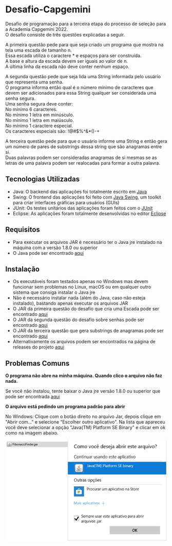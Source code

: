 # Desafio-Capgemini
Desafio de programação para a terceira etapa do processo de seleção para a Academia Capgemini 2022.<br />
O desafio consiste de três questões explicadas a seguir. 

A primeira questão pede para que seja criado um programa que mostra na tela uma escada de tamanho n.<br />
Essa escada utiliza o caractere * e espaços para ser construída.<br />
A base e altura da escada devem ser iguais ao valor de n.<br />
A última linha da escada não deve conter nenhum espaço.<br />

A segunda questão pede que seja lida uma String informada pelo usuário que representa uma senha.<br />
O programa informa então qual é o número mínimo de caracteres que devem ser adicionados para essa String qualquer ser considerada uma senha segura.<br />
Uma senha segura deve conter:<br />
No mínimo 6 caracteres.<br />
No mínimo 1 letra em minúsculo.<br />
No mínimo 1 letra em maiúsculo.<br />
No mínimo 1 caractere especial.<br />
Os caracteres especiais são: !@#$%^&*()-+

A terceira questão pede para que o usuário informe uma String e então gera um número de pares de substrings dessa string que são anagramas entre si.<br />
Duas palavras podem ser consideradas anagramas de si mesmas se as letras de uma palavra podem ser realocadas para formar a outra palavra.

## Tecnologias Utilizadas
- Java: O backend das aplicações foi totalmente escrito em [Java](https://java.com/en/download/help/whatis_java.html)
- Swing: O frontend das aplicações foi feito com [Java Swing](https://docs.oracle.com/javase/7/docs/api/javax/swing/package-summary.html), um toolkit para criar interfaces gráficas para usuários (GUIs)
- JUnit: Os testes unitários das aplicações foram feitos com o [JUnit](https://www.oracle.com/technical-resources/articles/adf/essentials-part5.html)
- Eclipse: As aplicações foram totalmente desenvolvidas no editor [Eclipse](https://www.eclipse.org/downloads/packages/release/kepler/sr1/eclipse-ide-java-developers)

## Requisitos
- Para executar os arquivos JAR é necessário ter o Java jre instalado na máquina com a versão 1.8.0 ou superior
- O Java pode ser encontrado [aqui](https://java.com/en/download/manual.jsp)

## Instalação
- Os executáveis foram testados apenas no Windows mas devem funcionar sem problemas no Linux, macOS ou em qualquer outro sistema que consiga instalar o Java jre
- Não é necessário instalar nada (além do Java, caso não esteja instalado), bastando apenas executar os arquivos JAR
- O JAR da primeira questão do desafio que cria uma Escada pode ser encontrado [aqui](https://github.com/AndreyFabricio/Desafio-Capgemini/releases/download/1.0.1/DesafioEscada.jar)
- O JAR da segunda questão do desafio sobre senhas pode ser encontrado [aqui](https://github.com/AndreyFabricio/Desafio-Capgemini/releases/download/1.0.1/DesafioSenha.jar)
- O JAR da terceira questão que gera substrings de anagramas pode ser encontrado [aqui](https://github.com/AndreyFabricio/Desafio-Capgemini/releases/download/1.0.1/DesafioAnagrama.jar)
- Alternativamente os arquivos podem ser encontrados na página de releases do projeto [aqui](https://github.com/AndreyFabricio/Desafio-Capgemini/releases)

## Problemas Comuns

**O programa não abre na minha máquina. Quando clico o arquivo não faz nada.**

Se você não instalou, tente baixar o Java jre versão 1.8.0 ou superior que pode ser encontrada [aqui](https://java.com/en/download/manual.jsp)

**O arquivo está pedindo um programa padrão para abrir**

No Windows:
Clique com o botão direito no arquivo Jar, depois clique em "Abrir com..." e selecione "Escolher outro aplicativo". Na lista que apareceu você deve selecionar a opção "Java(TM) Platform SE Binary" e clicar em ok como na imagem abaixo.

![Jar](https://github.com/AndreyFabricio/Fibonacci-Finder/blob/main/FibonacciFinder%20images/default-java-open.png)
